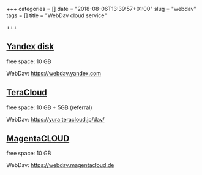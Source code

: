 +++
categories = []
date = "2018-08-06T13:39:57+01:00"
slug = "webdav"
tags = []
title = "WebDav cloud service"

+++
## [Yandex disk](https://disk.yandex.com)

free space: 10 GB

WebDav: https://webdav.yandex.com


## [TeraCloud](https://teracloud.jp)

free space: 10 GB + 5GB (referral)

WebDav: https://yura.teracloud.jp/dav/

## [MagentaCLOUD](https://www.magentacloud.de)

free space: 10 GB

WebDav: https://webdav.magentacloud.de